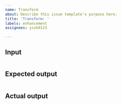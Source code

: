 ```yaml
---
name: Transform
about: Describe this issue template's purpose here.
title: 'Transform: '
labels: enhancement
assignees: yszk0123

---
```


## Input
```

```

## Expected output
```

```

## Actual output
```

```
